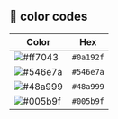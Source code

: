## 🎨 color codes

| Color                                                  |Hex
| -------------------------------------------------------| ---------|
|![#ff7043](https://via.placeholder.com/10/ff7043?text=+)|`#0a192f` |
|![#546e7a](https://via.placeholder.com/10/546e7a?text=+)|`#546e7a` |
|![#48a999](https://via.placeholder.com/10/48a999?text=+)|`#48a999` |
|![#005b9f](https://via.placeholder.com/10/005b9f?text=+)|`#005b9f` |